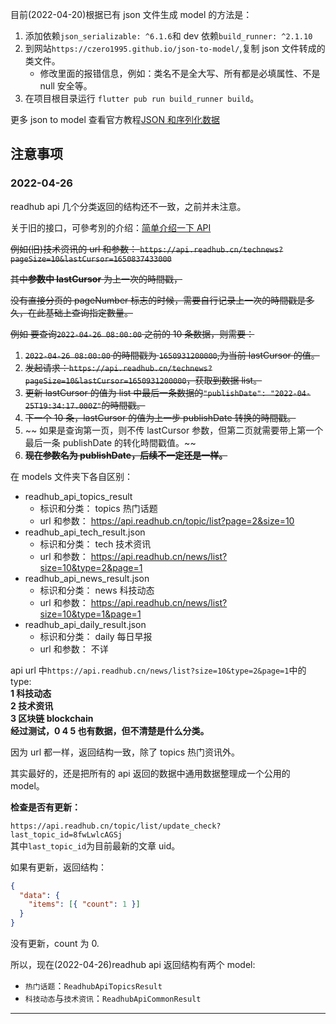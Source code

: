 目前(2022-04-20)根据已有 json 文件生成 model 的方法是：

1. 添加依赖`json_serializable: ^6.1.6`和 dev 依赖`build_runner: ^2.1.10`
2. 到网站`https://czero1995.github.io/json-to-model/`,复制 json 文件转成的类文件。
   - 修改里面的报错信息，例如：类名不是全大写、所有都是必填属性、不是 null 安全等。
3. 在项目根目录运行 `flutter pub run build_runner build`。

更多 json to model 查看官方教程[JSON 和序列化数据](https://flutter.cn/docs/development/data-and-backend/json)

## 注意事项

### 2022-04-26

readhub api 几个分类返回的结构还不一致，之前并未注意。

关于旧的接口，可參考別的介绍：[简单介绍一下 API](https://github.com/wxpcl123/readhub#%E7%AE%80%E5%8D%95%E4%BB%8B%E7%BB%8D%E4%B8%80%E4%B8%8Bapi)

~~例如(旧)技术资讯的 url 和参数： `https://api.readhub.cn/technews?pageSize=10&lastCursor=1650837433000`~~

~~其中**参数中 lastCursor** 为上一次的時間戳，~~

~~没有直接分页的 pageNumber 标志的时候，需要自行记录上一次的時間戳是多久，在此基础上查询指定數量。~~

~~例如 要查询`2022-04-26 08:00:00` 之前的 10 条数据，则需要：~~

1. ~~`2022-04-26 08:00:00` 的時間戳为 `1650931200000`,为当前 lastCursor 的值。~~
2. ~~发起请求：`https://api.readhub.cn/technews?pageSize=10&lastCursor=1650931200000`，获取到数据 list。~~
3. ~~更新 lastCursor 的值为 list 中最后一条数据的`"publishDate": "2022-04-25T19:34:17.000Z"`的時間戳。~~
4. ~~下一个 10 条，lastCursor 的值为上一步 publishDate 转换的時間戳。~~
5. ~~ 如果是查询第一页，则不传 lastCursor 参数，但第二页就需要带上第一个最后一条 publishDate 的转化時間戳值。~~
6. ~~**现在参数名为 publishDate，后续不一定还是一样。**~~

在 models 文件夹下各自区别：

- readhub_api_topics_result
  - 标识和分类： topics 热门话题
  - url 和参数： https://api.readhub.cn/topic/list?page=2&size=10
- readhub_api_tech_result.json
  - 标识和分类： tech 技术资讯
  - url 和参数： https://api.readhub.cn/news/list?size=10&type=2&page=1
- readhub_api_news_result.json
  - 标识和分类： news 科技动态
  - url 和参数： https://api.readhub.cn/news/list?size=10&type=1&page=1
- readhub_api_daily_result.json
  - 标识和分类： daily 每日早报
  - url 和参数： 不详

api url 中`https://api.readhub.cn/news/list?size=10&type=2&page=1`中的 type:  
**1 科技动态  
2 技术资讯  
3 区块链 blockchain  
经过测试，0 4 5 也有数据，但不清楚是什么分类。**

因为 url 都一样，返回结构一致，除了 topics 热门资讯外。

其实最好的，还是把所有的 api 返回的数据中通用数据整理成一个公用的 model。

**检查是否有更新：**

`https://api.readhub.cn/topic/list/update_check?last_topic_id=8fwLwlcAGSj`  
其中`last_topic_id`为目前最新的文章 uid。

如果有更新，返回结构：

```json
{
  "data": {
    "items": [{ "count": 1 }]
  }
}
```

没有更新，count 为 0.

所以，现在(2022-04-26)readhub api 返回结构有两个 model:

- `热门话题`：`ReadhubApiTopicsResult`
- `科技动态`与`技术资讯`：`ReadhubApiCommonResult`

---
